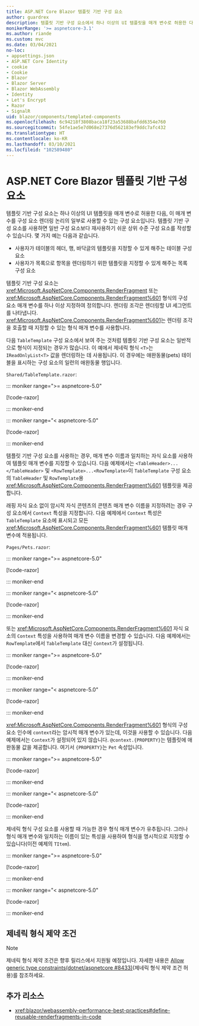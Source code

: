 ```yaml
---
title: ASP.NET Core Blazor 템플릿 기반 구성 요소
author: guardrex
description: 템플릿 기반 구성 요소에서 하나 이상의 UI 템플릿을 매개 변수로 허용한 다음, 이 매개 변수를 구성 요소 렌더링 논리의 일부로 사용할 수 있는 방법을 알아봅니다.
monikerRange: '>= aspnetcore-3.1'
ms.author: riande
ms.custom: mvc
ms.date: 03/04/2021
no-loc:
- appsettings.json
- ASP.NET Core Identity
- cookie
- Cookie
- Blazor
- Blazor Server
- Blazor WebAssembly
- Identity
- Let's Encrypt
- Razor
- SignalR
uid: blazor/components/templated-components
ms.openlocfilehash: 6c94218f3808baca18f23a53688bafdd6354e760
ms.sourcegitcommit: 54fe1ae5e7d068e27376d562183ef9ddc7afc432
ms.translationtype: HT
ms.contentlocale: ko-KR
ms.lasthandoff: 03/10/2021
ms.locfileid: "102589480"
---
```

# <a name="aspnet-core-blazor-templated-components"></a>ASP.NET Core Blazor 템플릿 기반 구성 요소

템플릿 기반 구성 요소는 하나 이상의 UI 템플릿을 매개 변수로 허용한 다음, 이 매개 변수를 구성 요소 렌더링 논리의 일부로 사용할 수 있는 구성 요소입니다. 템플릿 기반 구성 요소를 사용하면 일반 구성 요소보다 재사용하기 쉬운 상위 수준 구성 요소를 작성할 수 있습니다. 몇 가지 예는 다음과 같습니다.

* 사용자가 테이블의 헤더, 행, 바닥글의 템플릿을 지정할 수 있게 해주는 테이블 구성 요소
* 사용자가 목록으로 항목을 렌더링하기 위한 템플릿을 지정할 수 있게 해주는 목록 구성 요소

템플릿 기반 구성 요소는 <xref:Microsoft.AspNetCore.Components.RenderFragment> 또는 <xref:Microsoft.AspNetCore.Components.RenderFragment%601> 형식의 구성 요소 매개 변수를 하나 이상 지정하여 정의합니다. 렌더링 조각은 렌더링할 UI 세그먼트를 나타냅니다. <xref:Microsoft.AspNetCore.Components.RenderFragment%601>는 렌더링 조각을 호출할 때 지정할 수 있는 형식 매개 변수를 사용합니다.

다음 `TableTemplate` 구성 요소에서 보여 주는 것처럼 템플릿 기반 구성 요소는 일반적으로 형식이 지정되는 경우가 많습니다. 이 예에서 제네릭 형식 `<T>`는 `IReadOnlyList<T>` 값을 렌더링하는 데 사용됩니다. 이 경우에는 애완동물(pets) 테이블을 표시하는 구성 요소의 일련의 애완동물 행입니다.

`Shared/TableTemplate.razor`:

::: moniker range=">= aspnetcore-5.0"

[!code-razor[](~/blazor/common/samples/5.x/BlazorSample_WebAssembly/Shared/templated-components/TableTemplate.razor)]

::: moniker-end

::: moniker range="< aspnetcore-5.0"

[!code-razor[](~/blazor/common/samples/3.x/BlazorSample_WebAssembly/Shared/templated-components/TableTemplate.razor)]

::: moniker-end

템플릿 기반 구성 요소를 사용하는 경우, 매개 변수 이름과 일치하는 자식 요소를 사용하여 템플릿 매개 변수를 지정할 수 있습니다. 다음 예제에서는 `<TableHeader>...</TableHeader>` 및 `<RowTemplate>...<RowTemplate>`이 `TableTemplate` 구성 요소의 `TableHeader` 및 `RowTemplate`용 <xref:Microsoft.AspNetCore.Components.RenderFragment%601> 템플릿을 제공합니다.

래핑 자식 요소 없이 암시적 자식 콘텐츠의 콘텐츠 매개 변수 이름을 지정하려는 경우 구성 요소에서 `Context` 특성을 지정합니다. 다음 예제에서 `Context` 특성은 `TableTemplate` 요소에 표시되고 모든 <xref:Microsoft.AspNetCore.Components.RenderFragment%601> 템플릿 매개 변수에 적용됩니다.

`Pages/Pets.razor`:

::: moniker range=">= aspnetcore-5.0"

[!code-razor[](~/blazor/common/samples/5.x/BlazorSample_WebAssembly/Pages/templated-components/Pets1.razor)]

::: moniker-end

::: moniker range="< aspnetcore-5.0"

[!code-razor[](~/blazor/common/samples/5.x/BlazorSample_WebAssembly/Pages/templated-components/Pets1.razor)]

::: moniker-end

또는 <xref:Microsoft.AspNetCore.Components.RenderFragment%601> 자식 요소의 `Context` 특성을 사용하여 매개 변수 이름을 변경할 수 있습니다. 다음 예제에서는 `RowTemplate`에서 `TableTemplate` 대신 `Context`가 설정됩니다.

::: moniker range=">= aspnetcore-5.0"

[!code-razor[](~/blazor/common/samples/5.x/BlazorSample_WebAssembly/Pages/templated-components/Pets2.razor?name=snippet&highlight=6)]

::: moniker-end

::: moniker range="< aspnetcore-5.0"

[!code-razor[](~/blazor/common/samples/5.x/BlazorSample_WebAssembly/Pages/templated-components/Pets2.razor?name=snippet&highlight=6)]

::: moniker-end

<xref:Microsoft.AspNetCore.Components.RenderFragment%601> 형식의 구성 요소 인수에 `context`라는 암시적 매개 변수가 있는데, 이것을 사용할 수 있습니다. 다음 예제에서는 `Context`가 설정되어 있지 않습니다. `@context.{PROPERTY}`는 템플릿에 애완동물 값을 제공합니다. 여기서 `{PROPERTY}`는 `Pet` 속성입니다.

::: moniker range=">= aspnetcore-5.0"

[!code-razor[](~/blazor/common/samples/5.x/BlazorSample_WebAssembly/Pages/templated-components/Pets3.razor?name=snippet&highlight=7-8)]

::: moniker-end

::: moniker range="< aspnetcore-5.0"

[!code-razor[](~/blazor/common/samples/5.x/BlazorSample_WebAssembly/Pages/templated-components/Pets3.razor?name=snippet&highlight=7-8)]

::: moniker-end

제네릭 형식 구성 요소를 사용할 때 가능한 경우 형식 매개 변수가 유추됩니다. 그러나 형식 매개 변수와 일치하는 이름이 있는 특성을 사용하여 형식을 명시적으로 지정할 수 있습니다(이전 예제의 `TItem`).

::: moniker range=">= aspnetcore-5.0"

[!code-razor[](~/blazor/common/samples/5.x/BlazorSample_WebAssembly/Pages/templated-components/Pets4.razor?name=snippet&highlight=1)]

::: moniker-end

::: moniker range="< aspnetcore-5.0"

[!code-razor[](~/blazor/common/samples/5.x/BlazorSample_WebAssembly/Pages/templated-components/Pets4.razor?name=snippet&highlight=1)]

::: moniker-end

## <a name="generic-type-constraints"></a>제네릭 형식 제약 조건

> [!NOTE]
> 제네릭 형식 제약 조건은 향후 릴리스에서 지원될 예정입니다. 자세한 내용은 [Allow generic type constraints(dotnet/aspnetcore #8433)](https://github.com/dotnet/aspnetcore/issues/8433)(제네릭 형식 제약 조건 허용)를 참조하세요.

## <a name="additional-resources"></a>추가 리소스

* <xref:blazor/webassembly-performance-best-practices#define-reusable-renderfragments-in-code>
